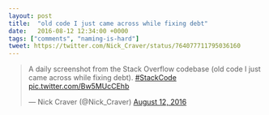 ```yaml
---
layout: post
title:  "old code I just came across while fixing debt"
date:   2016-08-12 12:34:00 +0000
tags: ["comments", "naming-is-hard"]
tweet: https://twitter.com/Nick_Craver/status/764077711795036160
---
```


<blockquote class="twitter-tweet">
<p lang="en" dir="ltr">
A daily screenshot from the Stack Overflow codebase (old code I just came across while fixing debt). 
<a href="https://twitter.com/hashtag/StackCode?src=hash">#StackCode</a> 
<a href="https://t.co/Bw5MUcCEhb">pic.twitter.com/Bw5MUcCEhb</a>
</p>&mdash; Nick Craver (@Nick_Craver) 
<a href="https://twitter.com/Nick_Craver/status/764077711795036160">August 12, 2016</a></blockquote>